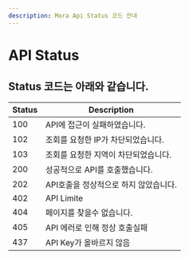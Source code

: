 ```yaml
---
description: Mora Api Status 코드 안내
---
```


# API Status

## Status 코드는 아래와 같습니다.

| Status | Description            |
| ------ | ---------------------- |
| 100    | API에 접근이 실패하였습니다.      |
| 102    | 조회를 요청한 IP가 차단되었습니다.   |
| 103    | 조회를 요청한 지역이 차단되었습니다.   |
| 200    | 성공적으로 API를 호출했습니다.     |
| 202    | API호출을 정상적으로 하지 않았습니다. |
| 402    | API Limite             |
| 404    | 페이지를 찾을수 없습니다.         |
| 405    | API 에러로 인해 정상 호출실패     |
| 437    | API Key가 올바르지 않음       |
